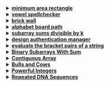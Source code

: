 <details>
<summary><strong><a href = "https://leetcode.com/problems/minimum-area-rectangle/">minimum area rectangle</a></strong></summary>

```cpp
class Solution {
public:
    int minAreaRect(vector<vector<int>>& points) {
        unordered_set<int> pointSet;
        for (const auto& p : points) 
            pointSet.insert(p[0] * 40001 + p[1]);

        int minArea = INT_MAX;
        int n = points.size();
        
        for (int i = 0; i < n; ++i) {
            for (int j = i + 1; j < n; ++j) {
                if (points[i][0] == points[j][0] or points[i][1] == points[j][1]) 
                    continue;
                
                if (pointSet.count(points[i][0] * 40001 + points[j][1]) and 
                    pointSet.count(points[j][0] * 40001 + points[i][1])) {
                    
                    int area = abs(points[i][0] - points[j][0]) * 
                    abs(points[i][1] - points[j][1]);
                    minArea = min(minArea, area);
                }
            }
        }
        return minArea == INT_MAX ? 0 : minArea;
    }
};
```
</details>


<details>
<summary><strong><a href = "https://leetcode.com/problems/vowel-spellchecker/">vowel spellchecker</a></strong></summary>

```cpp
class Solution {
public:
    string to_lower(string s) {        
        for(char &c : s)
            c = tolower(c);
        return s;
    }

    vector<string> spellchecker(vector<string>& A, vector<string>& Q) {
        unordered_set<string> hs;
        unordered_map<string, string> hm1;
        unordered_map<string, string> hm2;
        
        unordered_set<char> vowels;
        vowels.insert('a');
        vowels.insert('e');
        vowels.insert('i');
        vowels.insert('o');
        vowels.insert('u');
        
        for(string w : A) {
            hs.insert(w);
            
            string wLower = to_lower(w);
            if(!hm1.count(wLower)) 
                hm1[wLower] = w;

            string cur = "";
            for(auto ch : wLower) {
                if(vowels.count(ch)) 
                    cur += '*';
                else 
                    cur += ch;
            }

            if(!hm2.count(cur)) 
                hm2[cur] = w;
        }

        vector<string> v;
        for(auto q : Q) {
            string qLower = to_lower(q);
            if(hs.count(q)) 
                v.push_back(q);
            else if(hm1.count(qLower)) 
                v.push_back(hm1[qLower]);
            else {
                string cur = "";
                for(auto ch : qLower) {
                    if(vowels.count(ch)) 
                        cur += '*';
                    else 
                        cur += ch;
                }

                if(hm2.count(cur)) 
                    v.push_back(hm2[cur]);
                else 
                    v.push_back("");
            }
        }
        return v;
    }
};
```
</details>


<details>
<summary><strong><a href = "https://leetcode.com/problems/brick-wall/">brick wall</a></strong></summary>

```cpp
class Solution {
public:
    int leastBricks(vector<vector<int>>& wall) {
        vector<vector<int>> pre;

        for(int i = 0; i < wall.size() ;i++){
             vector<int> sum(wall[i].size(), 0);
             sum[0] = wall[i][0];

            for(int j = 1; j < wall[i].size(); j++)
                sum[j] = sum[j - 1] + wall[i][j];

            pre.push_back(sum);
        }

        unordered_map<int,int> count;
        int maxi = 0;
        for(int i = 0; i < pre.size(); i++){
            for(int j = 0; j < pre[i].size() - 1; j++){
                cout<< pre[i][j]<< " ";
                count[pre[i][j]]++;
                maxi = max(maxi, count[pre[i][j]]);
            }
            cout<< endl;
        }

        cout<< maxi;
        return wall.size() - maxi;
    }
};
```
</details>


<details>
<summary><strong><a href = "https://leetcode.com/problems/alphabet-board-path/">alphabet board path</a></strong></summary>

```cpp
class Solution {
public:
    string alphabetBoardPath(string target) {
        int row = 0, col = 0, i = 0, n = target.size();
        string ans = "";

        while(i < n){
            char ch = target[i];
            int n = ch - 'a', r = n / 5, c = n % 5;

            if(ch == 'z'){
                while(c < col) 
                    ans += 'L', col--;
                while(c > col) 
                    ans += 'R', col++;
                while(r > row) 
                    ans += 'D', row++;
                while(r < row) 
                    ans += 'U', row--;
            }
            else{
                while(r > row) 
                    ans += 'D', row++;
                while(r < row) 
                    ans += 'U', row--;
                while(c < col) 
                    ans += 'L', col--;
                while(c > col) 
                    ans += 'R', col++;
            }

            ans += '!';
            i++;

            while(i < n && target[i] == ch) 
                ans += '!', i++;
        }
        return ans;
    }
};
```
</details>


<details>
<summary><strong><a href = "https://leetcode.com/problems/subarray-sums-divisible-by-k/">subarray sums divisible by k</a></strong></summary>

```cpp
class Solution {
public:
    int subarraysDivByK(vector<int>& nums, int k) {
       unordered_map<int, int> mp;
       mp[0] = 1;
       int sum = 0, count = 0;

       for(int i = 0; i < nums.size(); i++) {
        sum += nums[i];
        int div = sum % k;
        if(div < 0)   
            div += k;

        if(mp.find(div) != mp.end())
            count += mp[div];
        
        mp[div]++;
       }
        return count;
    }
};
```
</details>


<details>
<summary><strong><a href = "https://leetcode.com/problems/design-authentication-manager/">design authentication manager</a></strong></summary>

```cpp
class AuthenticationManager {
public:
    unordered_map<string,pair<int,int>>m;
    int ttl = 0;

    AuthenticationManager(int timeToLive) {
        ttl = timeToLive;
    }
    
    void generate(string tokenId, int currentTime) {
        m[tokenId] = {currentTime, currentTime + ttl};
    }
    
    void renew(string tokenId, int currentTime) {
        if(m.find(tokenId) != m.end()) {
            if(currentTime< m[tokenId].second)
                m[tokenId] = {currentTime, currentTime + ttl};
        }
    }
    
    int countUnexpiredTokens(int currentTime) {
        int c = 0;
        for(auto it = m.begin();it!=m.end();it++)
            if(it->second.first<=currentTime && it->second.second>currentTime)
                c++;

        return c;
    }
};
```
</details>


<details>
<summary><strong><a href = "https://leetcode.com/problems/evaluate-the-bracket-pairs-of-a-string/">evaluate the bracket pairs of a string</a></strong></summary>

```cpp
class Solution {
public:
    string evaluate(string s, vector<vector<string>>& knowledge) {
        unordered_map<string, string> mapKnowledge;
        string replaced;

        for (auto& k : knowledge)
            mapKnowledge[k[0]] = k[1];

        int start = -1;
        string key;
        
        for (int i = 0; i < s.size(); ++i) {
            if (s[i] == '(') 
                start = i;
            else if (start < 0)
                replaced.push_back(s[i]);
            else if (s[i] == ')') {
                key = s.substr(start+1, i-start-1);
                start = -1;
                if (mapKnowledge.count(key))
                    replaced.append(mapKnowledge[key]);
                else
                    replaced.push_back('?');
            } 
        }
        return replaced;
    }
};
```
</details>


<details>
<summary><strong><a href = "https://leetcode.com/problems/binary-subarrays-with-sum/description/">Binary Subarrays With Sum</a></strong></summary>

```cpp
class Solution {
public:
    int numSubarraysWithSum(vector<int>& nums, int goal) {
        unordered_map<int, int> count;
        count[0] = 1;
        int curr_sum = 0;
        int total_subarrays = 0;

        for (int num : nums) {
            curr_sum += num;
            if (count.find(curr_sum - goal) != count.end()) 
                total_subarrays += count[curr_sum - goal];
            
            count[curr_sum]++;
        }

        return total_subarrays;
    }
};
```
</details>


<details>
<summary><strong><a href = "https://leetcode.com/problems/contiguous-array/">Contiguous Array</a></strong></summary>

```cpp
class Solution {
public:
    int findMaxLength(vector<int>& nums) {
        int n = nums.size();
        int zero = 0;
        int one = 0;
        int result = 0;
        unordered_map<int, int> count; // Map the difference to the ending index of subarray
        count[0] = -1; // Initialize to handle the case when subarray starts from index 0

        for(int i = 0; i < n; i++) {
            if(nums[i] == 0) 
                zero++;
            else 
                one++;
            
            int diff = one - zero;
            if(count.find(diff) != count.end()) 
                result = max(result, i - count[diff]);
            else 
                count[diff] = i;
        }
        return result;
    }
};
```
</details>


<details>
<summary><strong><a href = "https://leetcode.com/problems/bulls-and-cows/">Bulls and Cows</a></strong></summary>

```cpp
class Solution {
public:
    string getHint(string secret, string guess) {
        int cowCnt = 0;
        for(int i = 0; i < secret.size(); i++)
            if(secret[i] == guess[i])
                cowCnt++;

        int bullCnt = 0;
        unordered_map<char,int> m;

        for(int i = 0; i < secret.size(); i++)
            m[secret[i]]++;

        for(int i = 0; i < guess.size(); i++){
            if(m.find(guess[i]) != m.end() && m[guess[i]] > 0){
                bullCnt++;
                m[guess[i]]--;
            }
        }
        bullCnt -= cowCnt;

        string a = to_string(cowCnt);
        string b = to_string(bullCnt);

        string s = "";
        s = s + a;
        s.push_back('A');
        s = s + b;
        s.push_back('B');
        return s;
    }
};
```
</details>


<details>
<summary><strong><a href = "https://leetcode.com/problems/powerful-integers/description/">Powerful Integers</a></strong></summary>

```cpp
class Solution {
public:
    vector<int> powerfulIntegers(int x, int y, int bound) {
        vector<int> ans;
        map<int,int> mp;

        for(int i = 0; i <= log(bound) / log(x); i++){
            int b = 0;
            
            while(b <= log(bound) / log(y)){
                int f = pow(x, i) + pow(y, b);
                if(f <= bound && mp.find(f) == mp.end()){
                    mp[f] = 1;
                    ans.push_back(f);
                }
                else if(x == 1 || y == 1)
                    break;
                
                b+=1;
            }

            if(x == 1)
                break;
        }
        return ans;
    }
};
```
</details>


<details>
<summary><strong><a href = "https://leetcode.com/problems/repeated-dna-sequences/">Repeated DNA Sequences</a></strong></summary>

```cpp
// using sliding window approach

class Solution {
public:
    vector<string> findRepeatedDnaSequences(string s) {
        string win;
        unordered_set<string> allTens;
        unordered_set<string> ans;

        int N = s.size();
        N = min(N, 10);
        for (int i=0; i < N; i++)
            win.push_back(s[i]);
        
        allTens.insert(win);

        N = s.size();
        for (int i=10; i < N; i++){
            win.erase(win.begin());
            win.push_back(s[i]);

            if(allTens.count(win))
                ans.insert(win);
            else
                allTens.insert(win);
        }

        return vector(ans.begin(), ans.end());
    }
};
```